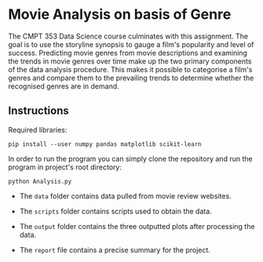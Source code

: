 # Movie Analysis on basis of Genre

The CMPT 353 Data Science course culminates with this assignment. The goal is to use the storyline synopsis to gauge a film's popularity and level of success. Predicting movie genres from movie descriptions and examining the trends in movie genres over time make up the two primary components of the data analysis procedure. This makes it possible to categorise a film's genres and compare them to the prevailing trends to determine whether the recognised genres are in demand.
## Instructions

Required libraries:

    pip install --user numpy pandas matplotlib scikit-learn

In order to run the program you can simply clone the repository and run the program in project's root directory:

    python Analysis.py

* The `data` folder contains data pulled from movie review websites.

* The `scripts` folder contains scripts used to obtain the data.

* The `output` folder contains the three outputted plots after processing the data.

* The `report` file contains a precise summary for the project.

